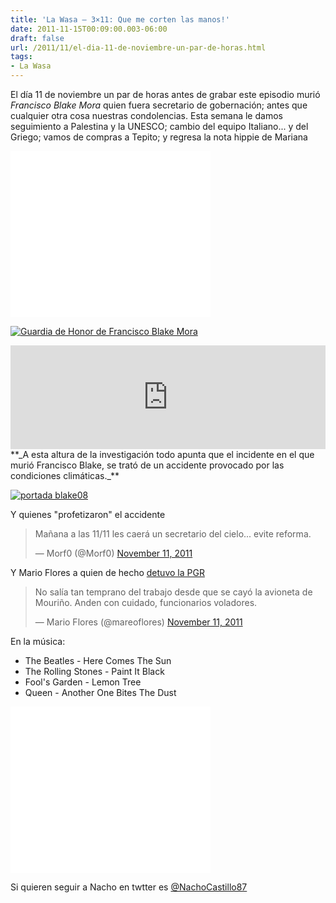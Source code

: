```yaml
---
title: 'La Wasa – 3×11: Que me corten las manos!'
date: 2011-11-15T00:09:00.003-06:00
draft: false
url: /2011/11/el-dia-11-de-noviembre-un-par-de-horas.html
tags: 
- La Wasa
---
```


El día 11 de noviembre un par de horas antes de grabar este episodio murió _Francisco Blake Mora_ quien fuera secretario de gobernación; antes que cualquier otra cosa nuestras condolencias. Esta semana le damos seguimiento a Palestina y la UNESCO; cambio del equipo Italiano... y del Griego; vamos de compras a Tepito; y regresa la nota hippie de Mariana  
  

  

<object class="BLOGGER-youtube-video" classid="clsid:D27CDB6E-AE6D-11cf-96B8-444553540000" codebase="http://download.macromedia.com/pub/shockwave/cabs/flash/swflash.cab#version=6,0,40,0" data-thumbnail-src="http://0.gvt0.com/vi/OSCNWQ-jaOg/0.jpg" height="266" width="320">
<param name="movie" value="//www.youtube.com/v/OSCNWQ-jaOg&amp;fs=1&amp;source=uds">
<param name="bgcolor" value="#FFFFFF">
<embed width="320" height="266" src="//www.youtube.com/v/OSCNWQ-jaOg&amp;fs=1&amp;source=uds" type="application/x-shockwave-flash">
</object>

  

[![Guardia de Honor de Francisco Blake Mora](http://zillas.la-wasa.com/wp-content/uploads/2011/11/POLITICA13NOV-300x207.png "Guardia de Honor")](http://zillas.la-wasa.com/wp-content/uploads/2011/11/POLITICA13NOV.png) 

  
  
<iframe width="100%" height="166" scrolling="no" frameborder="no" src="http://w.soundcloud.com/player/?url=http%3A%2F%2Fapi.soundcloud.com%2Ftracks%2F85204241%3Fsecret_token%3Ds-vXle8&amp;show_artwork=true&amp;secret_url=true"></iframe>  
**_A esta altura de la investigación todo apunta que el incidente en el que murió Francisco Blake, se trató de un accidente provocado por las condiciones climáticas._**  
  
  
  
  

[![](http://fuentesfidedignas.com.mx/portal2013/images/Notas/NOVIEMBRE/09/portada20blake08.jpg "portada blake08")](http://fuentesfidedignas.com.mx/portal2013/images/Notas/NOVIEMBRE/09/portada20blake08.jpg)

  
Y quienes "profetizaron" el accidente  
  

> Mañana a las 11/11 les caerá un secretario del cielo... evite reforma.
> 
> — Morf0 (@Morf0) [November 11, 2011](https://twitter.com/Morf0/status/134843741541367808)

  
  
Y Mario Flores a quien de hecho [detuvo la PGR](http://www.proceso.com.mx/?p=287999)  
  

> No salía tan temprano del trabajo desde que se cayó la avioneta de Mouriño. Anden con cuidado, funcionarios voladores.
> 
> — Mario Flores (@mareoflores) [November 11, 2011](https://twitter.com/mareoflores/status/134795082548256771)

  
  
En la música:  

*   The Beatles - Here Comes The Sun
*   The Rolling Stones - Paint It Black
*   Fool's Garden - Lemon Tree
*   Queen - Another One Bites The Dust

<object class="BLOGGER-youtube-video" classid="clsid:D27CDB6E-AE6D-11cf-96B8-444553540000" codebase="http://download.macromedia.com/pub/shockwave/cabs/flash/swflash.cab#version=6,0,40,0" data-thumbnail-src="http://2.gvt0.com/vi/tgbNymZ7vqY/0.jpg" height="266" width="320">
<param name="movie" value="//www.youtube.com/v/tgbNymZ7vqY&amp;fs=1&amp;source=uds">
<param name="bgcolor" value="#FFFFFF">
<embed width="320" height="266" src="//www.youtube.com/v/tgbNymZ7vqY&amp;fs=1&amp;source=uds" type="application/x-shockwave-flash">
</object>

  
  
Si quieren seguir a Nacho en twtter es [@NachoCastillo87](https://twitter.com/#%21/nachocastillo87)